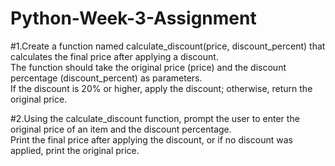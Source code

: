 # Python-Week-3-Assignment

#1.Create a function named calculate_discount(price, discount_percent) that calculates the final price after applying a discount.<br>
The function should take the original price (price) and the discount percentage (discount_percent) as parameters.<br>
If the discount is 20% or higher, apply the discount; otherwise, return the original price.<br>

#2.Using the calculate_discount function, prompt the user to enter the original price of an item and the discount percentage.<br>
Print the final price after applying the discount, or if no discount was applied, print the original price.
